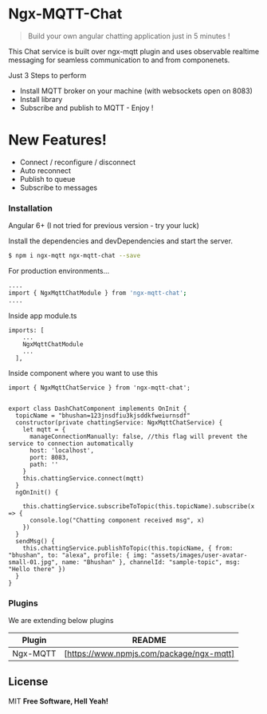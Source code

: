 # Ngx-MQTT-Chat

> Build your own angular chatting application just in 5 minutes !

This Chat service is built over ngx-mqtt plugin and uses observable realtime messaging for seamless communication to and from componenets.

Just 3 Steps to perform
  - Install MQTT broker on your machine (with websockets open on 8083)
  - Install library
  - Subscribe and publish to MQTT - Enjoy !

# New Features!

  - Connect / reconfigure / disconnect
  - Auto reconnect
  - Publish to queue  
  - Subscribe to messages

### Installation

Angular 6+ (I not tried for previous version - try your luck)

Install the dependencies and devDependencies and start the server.

```sh
$ npm i ngx-mqtt ngx-mqtt-chat --save
```

For production environments...

```sh
....
import { NgxMqttChatModule } from 'ngx-mqtt-chat';
....
```
Inside app module.ts
```
imports: [
    ...
    NgxMqttChatModule
    ...
  ],
```
Inside component where you want to use this

```
import { NgxMqttChatService } from 'ngx-mqtt-chat';


export class DashChatComponent implements OnInit {
  topicName = "bhushan=123jnsdfiu3kjsddkfweiurnsdf"
  constructor(private chattingService: NgxMqttChatService) {
    let mqtt = {
      manageConnectionManually: false, //this flag will prevent the service to connection automatically
      host: 'localhost',
      port: 8083,
      path: ''
    }
    this.chattingService.connect(mqtt)
  }
  ngOnInit() {
    
    this.chattingService.subscribeToTopic(this.topicName).subscribe(x => {
      console.log("Chatting component received msg", x)
    })
  }
  sendMsg() {
    this.chattingService.publishToTopic(this.topicName, { from: "bhushan", to: "alexa", profile: { img: "assets/images/user-avatar-small-01.jpg", name: "Bhushan" }, channelId: "sample-topic", msg: "Hello there" })
  }
}
```



### Plugins

We are extending below plugins

| Plugin | README |
| ------ | ------ |
| Ngx-MQTT | [https://www.npmjs.com/package/ngx-mqtt]


License
----

MIT
**Free Software, Hell Yeah!**
